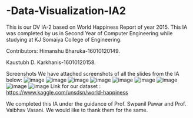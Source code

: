 # -Data-Visualization-IA2
This is our DV IA-2 based on World Happiness Report of year 2015. This IA was completed by us in Second Year of Computer Engineering while studying at KJ Somaiya College of Engineering.

Contributors:
Himanshu Bharuka-16010120149.

Kaustubh D. Karkhanis-16010120158.

Screenshots
We have attached screenshots of all the slides from the IA below:
![image](https://user-images.githubusercontent.com/84191694/144633377-174ef622-3a75-4951-a444-a3fe4a63440f.png)
![image](https://user-images.githubusercontent.com/84191694/144633454-eda0c6fc-25e6-4b3f-a653-6dc619a25af7.png)
![image](https://user-images.githubusercontent.com/84191694/144633487-9bf2fbe8-718a-437e-842d-9c20c0bff9cf.png)
![image](https://user-images.githubusercontent.com/84191694/144633515-03d325d8-941b-4580-a024-f59a0c9b493a.png)
![image](https://user-images.githubusercontent.com/84191694/144633615-272a0708-bf73-4cf0-b17f-e7acef882b93.png)
![image](https://user-images.githubusercontent.com/84191694/144633677-67d0b9ab-523c-43f9-97c6-0172b43f1695.png)
![image](https://user-images.githubusercontent.com/84191694/144633697-9b932539-7f25-48da-a615-a85288ab190b.png)
![image](https://user-images.githubusercontent.com/84191694/144633756-9f25f63a-e6c6-40be-adbf-24be9030e0a3.png)
![image](https://user-images.githubusercontent.com/84191694/144633778-7e3a5cca-fd3c-4ea6-87da-0114baf54308.png)
Link for our dataset : https://www.kaggle.com/unsdsn/world-happiness

We completed this IA under the guidance of Prof. Swpanil Pawar and Prof. Vaibhav Vasani. We would like to thank them for the same.
